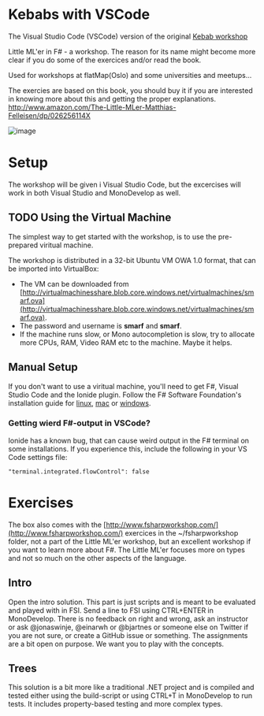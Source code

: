 # Kebabs with VSCode
The Visual Studio Code (VSCode) version of the original [Kebab workshop](https://github.com/bjartwolf/Kebab)

Little ML'er in F# - a workshop.
The reason for its name might become more clear if you do some of the exercices and/or read the book.

Used for workshops at flatMap(Oslo) and some universities and meetups...

The exercies are based on this book, you should buy it if you are interested in knowing more about this and getting the proper explanations. 
http://www.amazon.com/The-Little-MLer-Matthias-Felleisen/dp/026256114X

![image](https://mitpress.mit.edu/sites/default/files/9780262561143.jpg)

# Setup

The workshop will be given i Visual Studio Code, but the excercises will work in both Visual Studio and MonoDevelop as well.

## TODO Using the Virtual Machine

The simplest way to get started with the workshop, is to use the pre-prepared viritual machine.

The workshop is distributed in a 32-bit Ubuntu VM OWA 1.0 format, that can be imported into VirtualBox: 
* The VM can be downloaded from [http://virtualmachinesshare.blob.core.windows.net/virtualmachines/smarf.ova](http://virtualmachinesshare.blob.core.windows.net/virtualmachines/smarf.ova).
* The password and username is **smarf** and **smarf**.
* If the machine runs slow, or Mono autocompletion is slow, try to allocate more CPUs, RAM, Video RAM etc to the machine. Maybe it helps.
 
## Manual Setup

If you don't want to use a viritual machine, you'll need to get F#, Visual Studio Code and the Ionide plugin.
Follow the F# Software Foundation's installation guide for [linux](http://fsharp.org/use/linux/), [mac](http://fsharp.org/use/mac/) or [windows](http://fsharp.org/use/windows/).

### Getting wierd F#-output in VSCode?

Ionide has a known bug, that can cause weird output in the F# terminal on some installations.
If you experience this, include the following in your VS Code settings file:

    "terminal.integrated.flowControl": false

# Exercises

The box also comes with the [http://www.fsharpworkshop.com/](http://www.fsharpworkshop.com/) exercices in the ~/fsharpworkshop folder, not a part of the Little ML'er workshop, but an excellent workshop if you want to learn more about F#. The Little ML'er focuses more on types and not so much on the other aspects of the language.

## Intro

Open the intro solution. This part is just scripts and is meant to be evaluated and played with in FSI. Send a line to FSI using CTRL+ENTER in MonoDevelop. There is no feedback on right and wrong, ask an instructor or ask @jonaswinje, @einarwh or @bjartnes or someone else on Twitter if  you are not sure, or create a GitHub issue or something. The assignments are a bit open on purpose. We want you to play with the concepts.

## Trees

This solution is a bit more like a traditional .NET project and is compiled and tested either using the build-script or using CTRL+T in MonoDevelop to run tests. It includes property-based testing and more complex types.

